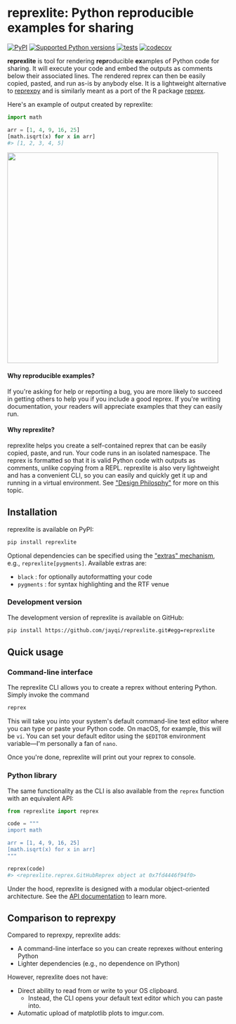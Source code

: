 # reprexlite: Python reproducible examples for sharing

[![PyPI](https://img.shields.io/pypi/v/reprexlite.svg)](https://pypi.org/project/reprexlite/)
[![Supported Python versions](https://img.shields.io/pypi/pyversions/reprexlite)](https://pypi.org/project/reprexlite/)
[![tests](https://github.com/jayqi/reprexlite/workflows/tests/badge.svg?branch=main)](https://github.com/jayqi/reprexlite/actions?query=workflow%3Atests+branch%3Amain)
[![codecov](https://codecov.io/gh/jayqi/reprexlite/branch/main/graph/badge.svg)](https://codecov.io/gh/jayqi/reprexlite)

**reprexlite** is tool for rendering **repr**oducible **ex**amples of Python code for sharing. It will execute your code and embed the outputs as comments below their associated lines. The rendered reprex can then be easily copied, pasted, and run as-is by anybody else. It is a lightweight alternative to [reprexpy](https://github.com/crew102/reprexpy) and is similarly meant as a port of the R package [reprex](https://github.com/tidyverse/reprex).

Here's an example of output created by reprexlite:

```python
import math

arr = [1, 4, 9, 16, 25]
[math.isqrt(x) for x in arr]
#> [1, 2, 3, 4, 5]
```

<a href="https://asciinema.org/a/391063" target="_blank"><img src="https://asciinema.org/a/391063.svg" width="480"/></a>

#### Why reproducible examples?

If you're asking for help or reporting a bug, you are more likely to succeed in getting others to help you if you include a good reprex. If you're writing documentation, your readers will appreciate examples that they can easily run.

#### Why reprexlite?

reprexlite helps you create a self-contained reprex that can be easily copied, paste, and run. Your code runs in an isolated namespace. The reprex is formatted so that it is valid Python code with outputs as comments, unlike copying from a REPL. reprexlite is also very lightweight and has a convenient CLI, so you can easily and quickly get it up and running in a virtual environment. See ["Design Philosphy"](https://jayqi.github.io/reprexlite/philosophy/) for more on this topic.

## Installation

reprexlite is available on PyPI:

```bash
pip install reprexlite
```

Optional dependencies can be specified using the ["extras" mechanism](https://packaging.python.org/tutorials/installing-packages/#installing-setuptools-extras), e.g., `reprexlite[pygments]`. Available extras are:

- `black` : for optionally autoformatting your code
- `pygments` : for syntax highlighting and the RTF venue

### Development version

The development version of reprexlite is available on GitHub:

```bash
pip install https://github.com/jayqi/reprexlite.git#egg=reprexlite
```

## Quick usage

### Command-line interface

The reprexlite CLI allows you to create a reprex without entering Python. Simply invoke the command

```bash
reprex
```

This will take you into your system's default command-line text editor where you can type or paste your Python code. On macOS, for example, this will be `vi`. You can set your default editor using the `$EDITOR` environment variable—I'm personally a fan of `nano`.

Once you're done, reprexlite will print out your reprex to console.

### Python library

The same functionality as the CLI is also available from the `reprex` function with an equivalent API:

```python
from reprexlite import reprex

code = """
import math

arr = [1, 4, 9, 16, 25]
[math.isqrt(x) for x in arr]
"""

reprex(code)
#> <reprexlite.reprex.GitHubReprex object at 0x7fd4446f94f0>
```

Under the hood, reprexlite is designed with a modular object-oriented architecture. See the [API documentation](https://jayqi.github.io/reprexlite/api-reference/reprex/) to learn more.

## Comparison to reprexpy

Compared to reprexpy, reprexlite adds:

- A command-line interface so you can create reprexes without entering Python
- Lighter dependencies (e.g., no dependence on IPython)

However, reprexlite does not have:

- Direct ability to read from or write to your OS clipboard.
  - Instead, the CLI opens your default text editor which you can paste into.
- Automatic upload of matplotlib plots to imgur.com.
